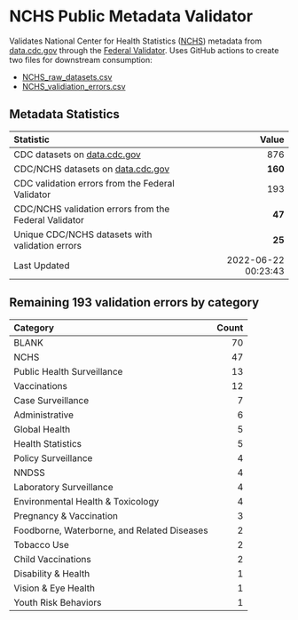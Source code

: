 # NCHS Public Metadata Validator

Validates National Center for Health Statistics ([NCHS](https://www.cdc.gov/nchs/index.htm)) metadata from [data.cdc.gov](https://data.cdc.gov/browse?category=NCHS) through the [Federal Validator](https://dashboard.data.gov/validate). Uses GitHub actions to create two files for downstream consumption:


+ [NCHS_raw_datasets.csv](NCHS_raw_datasets.csv)
+ [NCHS_validiation_errors.csv](NCHS_validiation_errors.csv)


## Metadata Statistics

| Statistic | Value |
| :---      | ---:  |
| CDC datasets on [data.cdc.gov](https://data.cdc.gov/) | 876 |
| CDC/NCHS datasets on [data.cdc.gov](https://data.cdc.gov/browse?category=NCHS)| **160** |
| CDC validation errors from the Federal Validator | 193 |
| CDC/NCHS validation errors from the Federal Validator | **47** |
| Unique CDC/NCHS datasets with validation errors | **25** |
| Last Updated | 2022-06-22 00:23:43 |


## Remaining 193 validation errors by category

| Category | Count |
| :---     | ---:  |
|BLANK|70|
|NCHS|47|
|Public Health Surveillance|13|
|Vaccinations|12|
|Case Surveillance|7|
|Administrative|6|
|Global Health|5|
|Health Statistics|5|
|Policy Surveillance|4|
|NNDSS|4|
|Laboratory Surveillance|4|
|Environmental Health & Toxicology|4|
|Pregnancy & Vaccination|3|
|Foodborne, Waterborne, and Related Diseases|2|
|Tobacco Use|2|
|Child Vaccinations|2|
|Disability & Health|1|
|Vision & Eye Health|1|
|Youth Risk Behaviors|1|